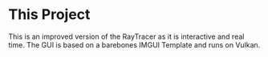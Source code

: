 # This Project

This is an improved version of the RayTracer as it is interactive and real time. The GUI is based on a barebones IMGUI Template and runs on Vulkan.
